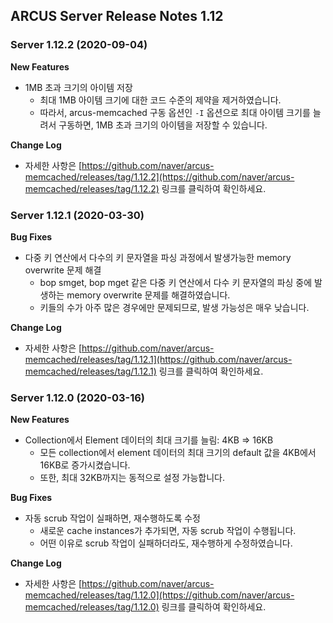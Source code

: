 ## ARCUS Server Release Notes 1.12

### Server 1.12.2 (2020-09-04)

**New Features**

- 1MB 초과 크기의 아이템 저장
  - 최대 1MB 아이템 크기에 대한 코드 수준의 제약을 제거하였습니다.
  - 따라서, arcus-memcached 구동 옵션인 `-I` 옵션으로 최대 아이템 크기를 늘려서 구동하면, 1MB 초과 크기의 아이템을 저장할 수 있습니다.
  
**Change Log**

- 자세한 사항은 [https://github.com/naver/arcus-memcached/releases/tag/1.12.2](https://github.com/naver/arcus-memcached/releases/tag/1.12.2) 링크를 클릭하여 확인하세요.

### Server 1.12.1 (2020-03-30)

**Bug Fixes**

- 다중 키 연산에서 다수의 키 문자열을 파싱 과정에서 발생가능한 memory overwrite 문제 해결
  - bop smget, bop mget 같은 다중 키 연산에서 다수 키 문자열의 파싱 중에 발생하는 memory overwrite 문제를 해결하였습니다.
  - 키들의 수가 아주 많은 경우에만 문제되므로, 발생 가능성은 매우 낮습니다.
    
**Change Log**

- 자세한 사항은 [https://github.com/naver/arcus-memcached/releases/tag/1.12.1](https://github.com/naver/arcus-memcached/releases/tag/1.12.1) 링크를 클릭하여 확인하세요.

### Server 1.12.0 (2020-03-16)

**New Features**

- Collection에서 Element 데이터의 최대 크기를 늘림: 4KB => 16KB
  - 모든 collection에서 element 데이터의 최대 크기의 default 값을 4KB에서 16KB로 증가시켰습니다.
  - 또한, 최대 32KB까지는 동적으로 설정 가능합니다.
  
**Bug Fixes**

- 자동 scrub 작업이 실패하면, 재수행하도록 수정
  - 새로운 cache instances가 추가되면, 자동 scrub 작업이 수행됩니다.
  - 어떤 이유로 scrub 작업이 실패하더라도, 재수행하게 수정하였습니다.
  
**Change Log**

- 자세한 사항은 [https://github.com/naver/arcus-memcached/releases/tag/1.12.0](https://github.com/naver/arcus-memcached/releases/tag/1.12.0) 링크를 클릭하여 확인하세요.



